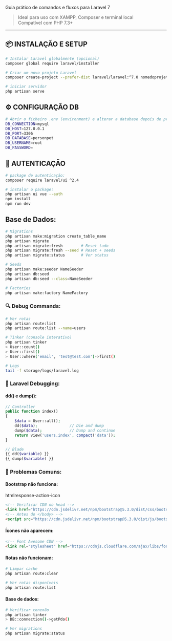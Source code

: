 
 Guia prático de comandos e fluxos para Laravel 7  
> Ideal para uso com XAMPP, Composer e terminal local  
> Compatível com PHP 7.3+

---

## 📦 INSTALAÇÃO E SETUP

```bash
# Instalar Laravel globalmente (opcional)
composer global require laravel/installer  

# Criar um novo projeto Laravel
composer create-project --prefer-dist laravel/laravel:^7.0 nomedoprojeto

# iniciar servidor
php artisan serve
```


## ⚙️ CONFIGURAÇÃO DB

```bash
# Abrir o ficheiro .env (environment) e alterar a database depois de previamente ter sido criada a mesma no phpmyadmin
DB_CONNECTION=mysql
DB_HOST=127.0.0.1
DB_PORT=3306
DB_DATABASE=personpet
DB_USERNAME=root
DB_PASSWORD=
```


## 👤 AUTENTICAÇÃO 

```bash
# package de autenticação:  
composer require laravel/ui ^2.4

# instalar o package:  
php artisan ui vue --auth  
npm install  
npm run dev
```

## **Base de Dados:**

```bash
# Migrations
php artisan make:migration create_table_name
php artisan migrate
php artisan migrate:fresh        # Reset tudo
php artisan migrate:fresh --seed # Reset + seeds
php artisan migrate:status       # Ver status

# Seeds
php artisan make:seeder NameSeeder
php artisan db:seed
php artisan db:seed --class=NameSeeder

# Factories
php artisan make:factory NameFactory
```

### **🔍 Debug Commands:**

```bash
# Ver rotas
php artisan route:list
php artisan route:list --name=users

# Tinker (console interativo)
php artisan tinker
> User::count()
> User::first()
> User::where('email', 'test@test.com')->first()

# Logs
tail -f storage/logs/laravel.log
```

### **🐛 Laravel Debugging:**

#### **dd() e dump():**

```php
// Controller
public function index()
{
    $data = User::all();
    dd($data);              // Die and dump
    dump($data);            // Dump and continue
    return view('users.index', compact('data'));
}

// Blade
{{ dd($variable) }}
{{ dump($variable) }}
```

### **🚨 Problemas Comuns:**

#### **Bootstrap não funciona:**

htmlresponse-action-icon

```html
<!-- Verificar CDN no head -->
<link href="https://cdn.jsdelivr.net/npm/bootstrap@5.3.0/dist/css/bootstrap.min.css" rel="stylesheet">
<!-- Antes do </body> -->
<script src="https://cdn.jsdelivr.net/npm/bootstrap@5.3.0/dist/js/bootstrap.bundle.min.js"></script>
```

#### **Ícones não aparecem:**

```html
<!-- Font Awesome CDN -->
<link rel="stylesheet" href="https://cdnjs.cloudflare.com/ajax/libs/font-awesome/6.4.0/css/all.min.css">
```

#### **Rotas não funcionam:**

```bash
# Limpar cache
php artisan route:clear

# Ver rotas disponíveis
php artisan route:list
```

#### **Base de dados:**

```bash
# Verificar conexão
php artisan tinker
> DB::connection()->getPdo()

# Ver migrations
php artisan migrate:status
```